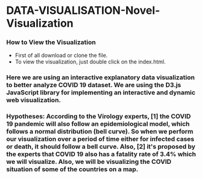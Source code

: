 # DATA-VISUALISATION-Novel-Visualization

<h3>How to View the Visualization</h3>
  <ul>
  <li>First of all download or clone the file.</li>
  <li>To view the visualization, just double click on the index.html.</li>
  </ul>
<p>
<h3>Here we are using an interactive explanatory data visualization to better analyze
COVID 19 dataset. We are using the D3.js JavaScript library for implementing an
interactive and dynamic web visualization.</h3>

<h3>Hypotheses: According to the Virology experts, [1] the COVID 19 pandemic will also
follow an epidemiological model, which follows a normal distribution (bell curve). So
when we perform our visualization over a period of time either for infected cases or
death, it should follow a bell curve. Also, [2] it's proposed by the experts that COVID
19 also has a fatality rate of 3.4% which we will visualize. Also, we will be
visualizing the COVID situation of some of the countries on a map.</h3>
</p>
